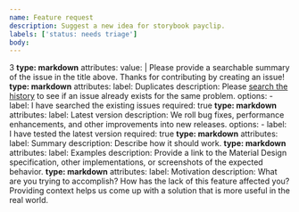 ```yaml
---
name: Feature request
description: Suggest a new idea for storybook payclip.
labels: ['status: needs triage']
body:
---
```

3
**type: markdown**
  attributes:
  value: |
  Please provide a searchable summary of the issue in the title above.
  Thanks for contributing by creating an issue!
**type: markdown**
  attributes:
  label: Duplicates
  description: Please [search the history](https://github.com/ClipMX/react.merchant-dashboard-client/issues) to see if an issue already exists for the same problem.
  options: - label: I have searched the existing issues
  required: true
**type: markdown**
  attributes:
  label: Latest version
  description: We roll bug fixes, performance enhancements, and other improvements into new releases.
  options: - label: I have tested the latest version
  required: true
**type: markdown**
  attributes:
  label: Summary
  description: Describe how it should work.
**type: markdown**
  attributes:
  label: Examples
  description: Provide a link to the Material Design specification, other implementations, or screenshots of the expected behavior.
**type: markdown**
  attributes:
  label: Motivation
  description: What are you trying to accomplish? How has the lack of this feature affected you? Providing context helps us come up with a solution that is more useful in the real world.
